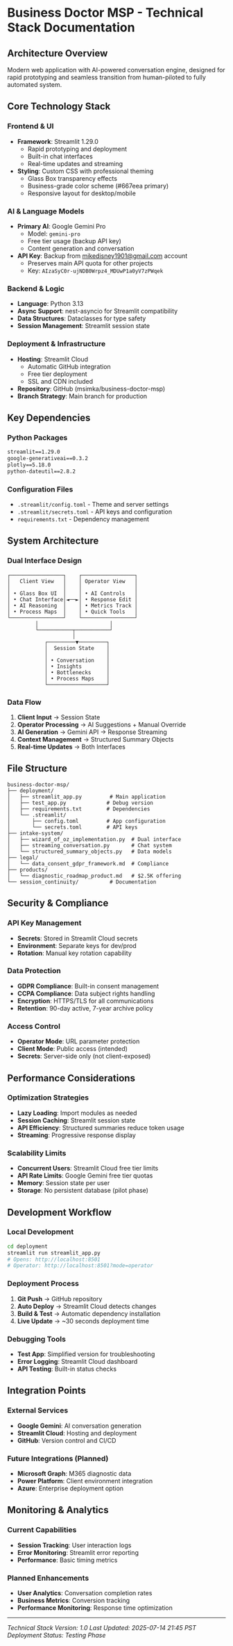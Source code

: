 # Business Doctor MSP - Technical Stack Documentation

## Architecture Overview
Modern web application with AI-powered conversation engine, designed for rapid prototyping and seamless transition from human-piloted to fully automated system.

## Core Technology Stack

### Frontend & UI
- **Framework**: Streamlit 1.29.0
  - Rapid prototyping and deployment
  - Built-in chat interfaces
  - Real-time updates and streaming
- **Styling**: Custom CSS with professional theming
  - Glass Box transparency effects
  - Business-grade color scheme (#667eea primary)
  - Responsive layout for desktop/mobile

### AI & Language Models
- **Primary AI**: Google Gemini Pro
  - Model: `gemini-pro`
  - Free tier usage (backup API key)
  - Content generation and conversation
- **API Key**: Backup from mikedisney1901@gmail.com account
  - Preserves main API quota for other projects
  - Key: `AIzaSyC0r-ujNDB0Wrpz4_MDUwP1a0yV7zPWqek`

### Backend & Logic
- **Language**: Python 3.13
- **Async Support**: nest-asyncio for Streamlit compatibility
- **Data Structures**: Dataclasses for type safety
- **Session Management**: Streamlit session state

### Deployment & Infrastructure
- **Hosting**: Streamlit Cloud
  - Automatic GitHub integration
  - Free tier deployment
  - SSL and CDN included
- **Repository**: GitHub (msimka/business-doctor-msp)
- **Branch Strategy**: Main branch for production

## Key Dependencies

### Python Packages
```txt
streamlit==1.29.0
google-generativeai==0.3.2
plotly==5.18.0
python-dateutil==2.8.2
```

### Configuration Files
- `.streamlit/config.toml` - Theme and server settings
- `.streamlit/secrets.toml` - API keys and configuration
- `requirements.txt` - Dependency management

## System Architecture

### Dual Interface Design
```
┌─────────────────┐    ┌─────────────────┐
│   Client View   │    │ Operator View   │
│                 │    │                 │
│ • Glass Box UI  │    │ • AI Controls   │
│ • Chat Interface│◄──►│ • Response Edit │
│ • AI Reasoning  │    │ • Metrics Track │
│ • Process Maps  │    │ • Quick Tools   │
└─────────────────┘    └─────────────────┘
         │                       │
         └───────────┬───────────┘
                     │
            ┌─────────▼─────────┐
            │  Session State    │
            │                   │
            │ • Conversation    │
            │ • Insights        │
            │ • Bottlenecks     │
            │ • Process Maps    │
            └───────────────────┘
```

### Data Flow
1. **Client Input** → Session State
2. **Operator Processing** → AI Suggestions + Manual Override
3. **AI Generation** → Gemini API → Response Streaming
4. **Context Management** → Structured Summary Objects
5. **Real-time Updates** → Both Interfaces

## File Structure
```
business-doctor-msp/
├── deployment/
│   ├── streamlit_app.py         # Main application
│   ├── test_app.py             # Debug version
│   ├── requirements.txt        # Dependencies
│   └── .streamlit/
│       ├── config.toml         # App configuration
│       └── secrets.toml        # API keys
├── intake-system/
│   ├── wizard_of_oz_implementation.py  # Dual interface
│   ├── streaming_conversation.py       # Chat system
│   └── structured_summary_objects.py   # Data models
├── legal/
│   └── data_consent_gdpr_framework.md  # Compliance
├── products/
│   └── diagnostic_roadmap_product.md   # $2.5K offering
└── session_continuity/          # Documentation
```

## Security & Compliance

### API Key Management
- **Secrets**: Stored in Streamlit Cloud secrets
- **Environment**: Separate keys for dev/prod
- **Rotation**: Manual key rotation capability

### Data Protection
- **GDPR Compliance**: Built-in consent management
- **CCPA Compliance**: Data subject rights handling
- **Encryption**: HTTPS/TLS for all communications
- **Retention**: 90-day active, 7-year archive policy

### Access Control
- **Operator Mode**: URL parameter protection
- **Client Mode**: Public access (intended)
- **Secrets**: Server-side only (not client-exposed)

## Performance Considerations

### Optimization Strategies
- **Lazy Loading**: Import modules as needed
- **Session Caching**: Streamlit session state
- **API Efficiency**: Structured summaries reduce token usage
- **Streaming**: Progressive response display

### Scalability Limits
- **Concurrent Users**: Streamlit Cloud free tier limits
- **API Rate Limits**: Google Gemini free tier quotas
- **Memory**: Session state per user
- **Storage**: No persistent database (pilot phase)

## Development Workflow

### Local Development
```bash
cd deployment
streamlit run streamlit_app.py
# Opens: http://localhost:8501
# Operator: http://localhost:8501?mode=operator
```

### Deployment Process
1. **Git Push** → GitHub repository
2. **Auto Deploy** → Streamlit Cloud detects changes
3. **Build & Test** → Automatic dependency installation
4. **Live Update** → ~30 seconds deployment time

### Debugging Tools
- **Test App**: Simplified version for troubleshooting
- **Error Logging**: Streamlit Cloud dashboard
- **API Testing**: Built-in status checks

## Integration Points

### External Services
- **Google Gemini**: AI conversation generation
- **Streamlit Cloud**: Hosting and deployment
- **GitHub**: Version control and CI/CD

### Future Integrations (Planned)
- **Microsoft Graph**: M365 diagnostic data
- **Power Platform**: Client environment integration
- **Azure**: Enterprise deployment option

## Monitoring & Analytics

### Current Capabilities
- **Session Tracking**: User interaction logs
- **Error Monitoring**: Streamlit error reporting
- **Performance**: Basic timing metrics

### Planned Enhancements
- **User Analytics**: Conversation completion rates
- **Business Metrics**: Conversion tracking
- **Performance Monitoring**: Response time optimization

---
*Technical Stack Version: 1.0*
*Last Updated: 2025-07-14 21:45 PST*
*Deployment Status: Testing Phase*